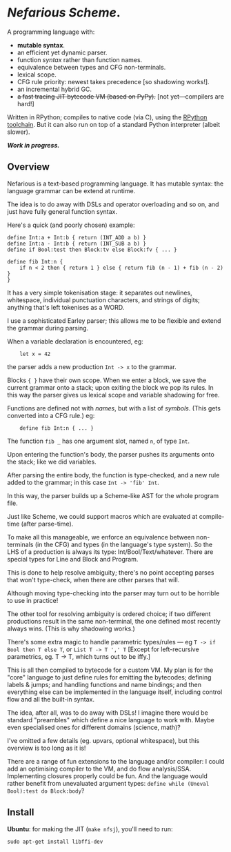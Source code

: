 _Nefarious Scheme_.
===================

A programming language with:

* **mutable syntax**.
* an efficient yet dynamic parser.
* function _syntax_ rather than function names.
* equivalence between types and CFG non-terminals.
* lexical scope.
* CFG rule priority: newest takes precedence [so shadowing works!].
* an incremental hybrid GC.
* ~~a fast tracing JIT bytecode VM (based on PyPy).~~ [not yet—compilers are hard!]

Written in RPython; compiles to native code (via C), using the [RPython
toolchain](https://rpython.rtfd.io/). But it can also run on top of a standard
Python interpreter (albeit slower).

**_Work in progress._**

Overview
--------

Nefarious is a text-based programming language. It has mutable syntax: the language grammar can be extend at runtime.

The idea is to do away with DSLs and operator overloading and so on, and just have fully general function syntax.

Here's a quick (and poorly chosen) example:

	define Int:a + Int:b { return (INT_ADD a b) }
	define Int:a - Int:b { return (INT_SUB a b) }
	define if Bool:test then Block:tv else Block:fv { ... }

	define fib Int:n {
		if n < 2 then { return 1 } else { return fib (n - 1) + fib (n - 2) }
	}

It has a very simple tokenisation stage: it separates out newlines, whitespace, individual punctuation characters, and strings of digits; anything that's left tokenises as a WORD.

I use a sophisticated Earley parser; this allows me to be flexible and extend the grammar during parsing.

When a variable declaration is encountered, eg:
```
	let x = 42
```
the parser adds a new production `Int -> x` to the grammar.

Blocks `{ }` have their own scope. When we enter a block, we save the current grammar onto a stack; upon exiting the block we pop its rules. In this way the parser gives us lexical scope and variable shadowing for free.

Functions are defined not with *names*, but with a list of *symbols*. (This gets converted into a CFG rule.) eg:
```
    define fib Int:n { ... }
```

The function `fib _` has one argument slot, named `n`, of type `Int`.

Upon entering the function's body, the parser pushes its arguments onto the stack; like we did variables.

After parsing the entire body, the function is type-checked, and a new rule added to the grammar; in this case `Int -> 'fib' Int`.

In this way, the parser builds up a Scheme-like AST for the whole program file.

Just like Scheme, we could support macros which are evaluated at compile-time (after parse-time).

To make all this manageable, we enforce an equivalence between non-terminals (in the CFG) and types (in the language's type system). So the LHS of a production is always its type: Int/Bool/Text/whatever. There are special types for Line and Block and Program.

This is done to help resolve ambiguity; there's no point accepting parses that won't type-check, when there are other parses that will.

Although moving type-checking into the parser may turn out to be horrible to use in practice!

The other tool for resolving ambiguity is ordered choice; if two different productions result in the same non-terminal, the one defined most recently always wins. (This is why shadowing works.)

There's some extra magic to handle parametric types/rules — eg `T -> if Bool then T else T`, or `List T -> T ',' T` [Except for left-recursive parametrics, eg. T -> T, which turns out to be iffy.]

This is all then compiled to bytecode for a custom VM. My plan is for the "core" language to just define rules for emitting the bytecodes; defining labels & jumps; and handling functions and name bindings; and then everything else can be implemented in the language itself, including control flow and all the built-in syntax.

The idea, after all, was to do away with DSLs! I imagine there would be standard "preambles" which define a nice language to work with. Maybe even specialised ones for different
domains (science, math)?

I've omitted a few details (eg. upvars, optional whitespace), but this overview is too long as it is!

There are a range of fun extensions to the language and/or compiler: I could add an optimising compiler to the VM, and do flow analysis/SSA. Implementing closures properly could be fun. And the language would rather benefit from unevaluated argument types: `define while (Uneval Bool):test do Block:body`?



Install
-------

**Ubuntu**: for making the JIT (`make nfsj`), you'll need to run:

    sudo apt-get install libffi-dev

